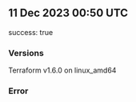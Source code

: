 ## 11 Dec 2023 00:50 UTC

success: true

### Versions

Terraform v1.6.0 on linux_amd64

### Error



